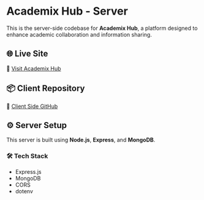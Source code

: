 # Academix Hub - Server

This is the server-side codebase for **Academix Hub**, a platform designed to enhance academic collaboration and information sharing.

## 🌐 Live Site

🔗 [Visit Academix Hub](https://academix-hub.netlify.app/)

## 📦 Client Repository

🔗 [Client Side GitHub](https://github.com/syedbayzid82849/Academix_Hub_Client_site.git)

## ⚙️ Server Setup

This server is built using **Node.js**, **Express**, and **MongoDB**.

### 🛠 Tech Stack

- Express.js
- MongoDB
- CORS
- dotenv
